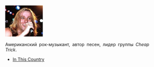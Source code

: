 ![](robin_zander.jpg)

Американский рок-музыкант, автор песен, лидер группы *Cheap Trick*.

* [In This Country](In%20This%20Country)
